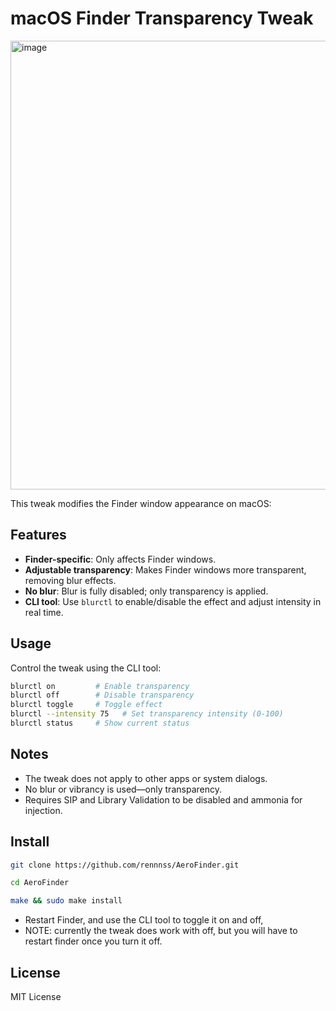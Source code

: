 # macOS Finder Transparency Tweak

<img width="1393" height="718" alt="image" src="https://github.com/user-attachments/assets/0c5b9233-b52a-4571-b826-a3f5c4602823" />

This tweak modifies the Finder window appearance on macOS:

## Features

- **Finder-specific**: Only affects Finder windows.
- **Adjustable transparency**: Makes Finder windows more transparent, removing blur effects.
- **No blur**: Blur is fully disabled; only transparency is applied.
- **CLI tool**: Use `blurctl` to enable/disable the effect and adjust intensity in real time.

## Usage

Control the tweak using the CLI tool:

```bash
blurctl on         # Enable transparency
blurctl off        # Disable transparency
blurctl toggle     # Toggle effect
blurctl --intensity 75   # Set transparency intensity (0-100)
blurctl status     # Show current status
```

## Notes

- The tweak does not apply to other apps or system dialogs.
- No blur or vibrancy is used—only transparency.
- Requires SIP and Library Validation to be disabled and ammonia for injection.

## Install

```bash
git clone https://github.com/rennnss/AeroFinder.git

cd AeroFinder

make && sudo make install
```

- Restart Finder, and use the CLI tool to toggle it on and off,
- NOTE: currently the tweak does work with off, but you will have to restart finder once you turn it off.

## License

MIT License
